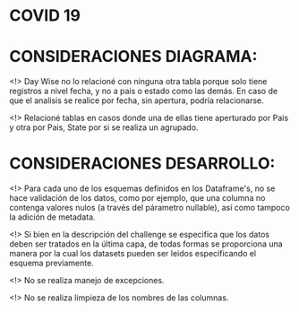 # COVID 19

# CONSIDERACIONES DIAGRAMA:

<!> Day Wise no lo relacioné con ninguna otra tabla porque solo tiene registros a nivel fecha, y no a pais o estado como  las demás. En caso de que el analisis se realice por fecha, sin apertura, podría relacionarse.

<!> Relacioné tablas en casos donde una de ellas tiene aperturado por Pais y otra por Pais, State por si se realiza un agrupado.

# CONSIDERACIONES DESARROLLO:

<!> Para cada uno de los esquemas definidos en los Dataframe's, no se hace validación de los datos, como por ejemplo, que una columna no contenga valores nulos (a través del párametro nullable), así como tampoco la adición de metadata.

<!> Si bien en la descripción del challenge se especifica que los datos deben ser tratados en la última capa, de todas formas se proporciona una manera por la cual los datasets pueden ser leidos especificando el esquema previamente.

<!> No se realiza manejo de excepciones.

<!> No se realiza limpieza de los nombres de las columnas.
